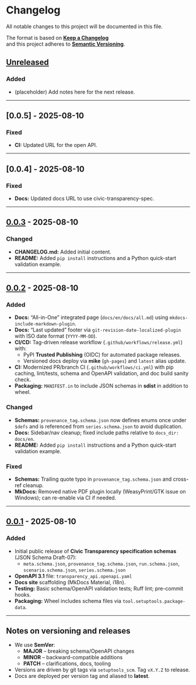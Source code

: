 # Changelog

All notable changes to this project will be documented in this file.

The format is based on **[Keep a Changelog](https://keepachangelog.com/en/1.1.0/)**  
and this project adheres to **[Semantic Versioning](https://semver.org/spec/v2.0.0.html)**.

## [Unreleased]

### Added

- (placeholder) Add notes here for the next release.

---

## [0.0.5] - 2025-08-10

### Fixed

- **CI:** Updated URL for the open API.
 
---

## [0.0.4] - 2025-08-10

### Fixed

- **Docs:** Updated docs URL to use civic-transparency-spec.
 
---

## [0.0.3] - 2025-08-10

### Changed

- **CHANGELOG.md:** Added initial content.
- **README:** Added `pip install` instructions and a Python quick-start validation example.

---

## [0.0.2] - 2025-08-10

### Added

- **Docs:** “All-in-One” integrated page (`docs/en/docs/all.md`) using `mkdocs-include-markdown-plugin`.
- **Docs:** “Last updated” footer via `git-revision-date-localized-plugin` with ISO date format (`YYYY-MM-DD`).
- **CI/CD:** Tag-driven release workflow (`.github/workflows/release.yml`) with:
  - PyPI **Trusted Publishing** (OIDC) for automated package releases.
  - Versioned docs deploy via **mike** (`gh-pages`) and `latest` alias update.
- **CI:** Modernized PR/branch CI (`.github/workflows/ci.yml`) with pip caching, lint/tests, schema and OpenAPI validation, and doc build sanity check.
- **Packaging:** `MANIFEST.in` to include JSON schemas in **sdist** in addition to wheel.

### Changed

- **Schemas:** `provenance_tag.schema.json` now defines enums once under `$defs` and is referenced from `series.schema.json` to avoid duplication.
- **Docs:** Sidebar/nav cleanup; fixed include paths relative to `docs_dir: docs/en`.
- **README:** Added `pip install` instructions and a Python quick-start validation example.

### Fixed

- **Schemas:** Trailing quote typo in `provenance_tag.schema.json` and cross-ref cleanup.
- **MkDocs:** Removed native PDF plugin locally (WeasyPrint/GTK issue on Windows); can re-enable via CI if needed.

---

## [0.0.1] - 2025-08-10

### Added

- Initial public release of **Civic Transparency specification schemas** (JSON Schema Draft-07):
  - `meta.schema.json`, `provenance_tag.schema.json`, `run.schema.json`, `scenario.schema.json`, `series.schema.json`
- **OpenAPI 3.1** file: `transparency_api.openapi.yaml`
- **Docs site** scaffolding (MkDocs Material, i18n).
- **Testing:** Basic schema/OpenAPI validation tests; Ruff lint; pre-commit hooks.
- **Packaging:** Wheel includes schema files via `tool.setuptools.package-data`.

---

## Notes on versioning and releases

- We use **SemVer**:
  - **MAJOR** – breaking schema/OpenAPI changes
  - **MINOR** – backward-compatible additions
  - **PATCH** – clarifications, docs, tooling
- Versions are driven by git tags via `setuptools_scm`. Tag `vX.Y.Z` to release.
- Docs are deployed per version tag and aliased to **latest**.

[Unreleased]: https://github.com/civic-interconnect/civic-transparency-spec/compare/v0.0.3...HEAD
[0.0.3]: https://github.com/civic-interconnect/civic-transparency-spec/compare/v0.0.2...v0.0.3
[0.0.2]: https://github.com/civic-interconnect/civic-transparency-spec/compare/v0.0.1...v0.0.2
[0.0.1]: https://github.com/civic-interconnect/civic-transparency-spec/releases/tag/v0.0.1
